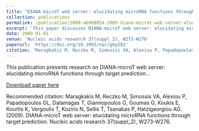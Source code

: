 ```yaml
---
title: "DIANA-microT web server: elucidating microRNA functions through target prediction"
collection: publications
permalink: /publication/2009-a6960854-2009-diana-microt-web-server-elucidating-mic
excerpt: 'This paper discusses DIANA-microT web server: elucidating microRNA functions through target prediction...'
date: 2009-01-01
venue: 'Nucleic acids research 37(suppl_2), W273-W276'
paperurl: 'https://doi.org/10.1093/nar/gkp292'
citation: 'Maragkakis M, Reczko M, Simossis VA, Alexiou P, Papadopoulos GL, Dalamagas T, Giannopoulos G, Goumas G, Koukis E, Kourtis K, Vergoulis T, Koziris N, Sellis T, Tsanakas P, Hatzigeorgiou AG. (2009). DIANA-microT web server: elucidating microRNA functions through target prediction. Nucleic acids research 37(suppl_2), W273-W276.'
---
```


This publication presents research on DIANA-microT web server: elucidating microRNA functions through target prediction...

[Download paper here](https://doi.org/10.1093/nar/gkp292)

Recommended citation: Maragkakis M, Reczko M, Simossis VA, Alexiou P, Papadopoulos GL, Dalamagas T, Giannopoulos G, Goumas G, Koukis E, Kourtis K, Vergoulis T, Koziris N, Sellis T, Tsanakas P, Hatzigeorgiou AG. (2009). DIANA-microT web server: elucidating microRNA functions through target prediction. Nucleic acids research 37(suppl_2), W273-W276.
